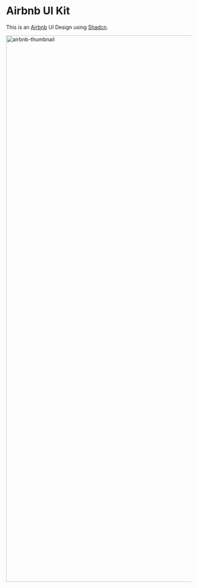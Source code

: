 # Airbnb UI Kit

This is an [Airbnb](https://airbnb.com) UI Design using [Shadcn](https://ui.shadcn.com).

<img width="1484" alt="airbnb-thumbnail" src="https://github.com/marvkr/airbnb-shadcn/assets/88862495/11a336cd-c585-422f-823c-a44735497dde">
